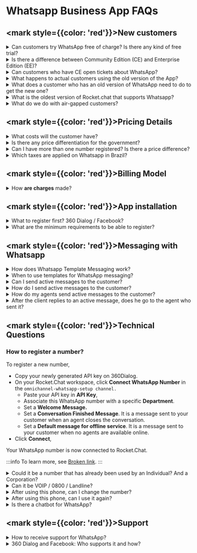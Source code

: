 # Whatsapp Business App FAQs

## <mark style={{color: 'red'}}>**New customers**</mark>

<details>

<summary>Can customers try WhatsApp free of charge? Is there any kind of free trial?</summary>

Not at the moment. We have provided a [Whatsapp Sandbox App](../../extend-rocket.chat-capabilities/rocket.chat-marketplace/rocket.chat-public-apps-guides/omnichannel-apps/whatsapp-sandbox/) to help you test Whatsapp integration.

</details>

<details>

<summary>Is there a difference between Community Edition (CE) and Enterprise Edition (EE)?</summary>

No, there is no differentiation on WhatsApp for CE x EE. All charges incurred for CE will be applied the same way (App fee, number fee, and variable costs). CE users will only be able to do so through our self-service method.\\

</details>

<details>

<summary>Can customers who have CE open tickets about WhatsApp?</summary>

Community workspaces that purchase the app will have access to support for all matters related to WhatsApp. The process should be done normally by opening up a ticket [at Zoho desk](https://desk.rocket.chat/portal/en/signin).

</details>

<details>

<summary>What happens to actual customers using the old version of the App?</summary>

We have a few customers using the old versions. The payment of $59 will be the same for these customers until the end of the contract. After that, the current policy applies, and for 1 number the new price will be $78. This price already includes taxes.

</details>

<details>

<summary>What does a customer who has an old version of WhatsApp need to do to get the new one?</summary>

Existing customers should uninstall the existing Whatsapp app and install the updated one. Before that, please copy the API KEY and paste it onto the app after installing it.

</details>

<details>

<summary>What is the oldest version of Rocket.chat that supports Whatsapp?</summary>

`3.14.0`

</details>

<details>

<summary>What do we do with air-gapped customers?</summary>

We won’t be able to serve air-gapped customers because the necessity to connect with the 360Dialog proxy is needed to have access to the WhatsApp Business API.

</details>

## <mark style={{color: 'red'}}>**Pricing Details**</mark>

<details>

<summary>What costs will the customer have?</summary>

There will be three types of costs.&#x20;

* App fee ($39/mo)
* 360dialog's monthly fee ($39/mobile number/mo) + Facebook costs per template message used (variable depending on volume). Rocket.Chat does not charge any markup on variable costs. This price already includes taxes.

<img src="https://lh6.googleusercontent.com/lkoBbHYszMzb__VE_NgGjQ6iqGG7ZJclm5h8_pmAp6CGBAnjAEdbYRQFLSRxS81wb7lDOZB3xjew-bc3aZMsvGN4sEb8Kh09TtITauPm9YX809Z6ae2c82gM1hjvsV1lZ_Dp1KEH" alt="" data-size="original" />

**Understanding 360dialog's fixed monthly fee**

\
Our pricing is based on the monthly license fee per hosted number. Incoming & outgoing WhatsApp Session Messages are always free and unlimited - we never charge extra costs per session message. The license fee can vary according to the available bandwidth since we have higher tier options for customers that exchange more than ten messages per second and to partner deal size. Please contact our support team if your account needs to process more than ten messages per second. We never charge extra costs per Outgoing Template Message, the WhatsApp fees are only passed through.

**Facebook Current Pricing (until January 31st, 2022) and New Facebook Pricing (starting February 1st, 2022): Conversation-based Pricing** [**can be found here**](https://docs.360dialog.com/useful/how-much-does-it-cost-to-have-a-whatsapp-business-api-account-with-360dialog)**.**

_Facebook Current Pricing (until January 31st, 2022)_

Template messages (business-initiated) sent through your WhatsApp Business Account are charged according to a tiered pricing model. If your customer initiates messaging with you, WhatsApp will not charge you for any messages (including Templated Messages) that you send to that customer for up to 24 hours following the last message that that customer sends to you ("Customer Care Window"). Any additional message you send that customer beyond the Customer Care Window must be a Templated Message.

**Facebook Pricing**

_The prices listed below are effective until February 1, 2022. After that, conversation-based pricing rates apply._

**Pricing Rules**

* “Message template” has the meaning detailed in our Documentation. “Templated message” means a message sent using a message template in compliance with Facebook’s terms and policies.
* All prices are outlined in the List Price Schedule below and will apply to Templated Messages sent on or after the effective date indicated in the List Price Schedule.
* Facebook will determine the price of each delivered Templated Message based on the country code of the message recipient and the volume of Templated Messages delivered in a calendar month to a given country or region. Templated Message volume will not be aggregated across countries or regions or different Whatsapp Business API’s.
* The price charged for each delivered Templated Message will be the price effective at the time you send the Templated Message.
* Charges are applicable for each Templated Message delivered within 30 days of being sent. Charges will not be applicable for Templated Messages that were delivered more than 30 days after it was sent. We determine that a message has been delivered when WhatsApp servers process a delivery receipt for the sent message.
* If your customer initiates messaging with you, we will not charge you for any messages (including Templated Messages) that you send to that customer for up to 24 hours following the last message that that customer sends to you ("Customer Care Window"). Any additional message you send to that customer beyond the Customer Care Window must be a Templated Message, for which we will charge you as outlined in our rate card.
* Facebook will have the right to update this rate card every month, and changes will take effect the first day of the calendar month following such changes.
* The WhatsApp Business Solution may not be used to send messages to or from the following countries and regions: Crimea, Cuba, Iran, North Korea, and Syria.

**Cost per Message in USD**

New Facebook Pricing (starting February 1st, 2022): Conversation-based Pricing The main change going into effect on February 1st is that now instead of only paying for used template messages. Facebook will start charging for every conversation. Also, you can send as many messages as you want in a 24-hour session, even if the customer doesn't respond.

**How It Works**

In conversation-based Pricing, WhatsApp Business API conversations fall into two categories that are priced differently:

* User-initiated, like customer care and general support inquiries
* Business-initiated, like post-purchase notifications

All conversations are measured in 24-hour increments, or "sessions," that start whenever a business delivers the first message. The first message can be initiated by the business (business-initiated) or a business reply within 24 hours of a user message (user-initiated). A user is defined as the person or entity with whom the business is messaging.

Charges for conversations are based on the user’s phone number. Rates for business-initiated conversations and user-initiated conversations vary by market (country or region).

**Free Tier Conversations**

The first 1,000 conversations each month will be free, so your business can build experiences your customers will love before paying. Each WABA gets 1,000 free tier conversations. Free-tier conversations can be business-initiated or user-initiated.

**Free Entry Points Conversations**

Conversations will not be charged when users message businesses using call-to-action buttons on Ads that click to WhatsApp or a Facebook Page CTA. Free entry-point conversations can only be user-initiated. Only the first conversation that starts from the entry point is free of charge. Subsequent conversations with the user are charged.

Standard pricing will apply for Ads that Click on WhatsApp. The conversation that initiates from the ad is free, but not the ad itself.

See the Meta guide for [Conversation-Based Pricing](https://developers.facebook.com/docs/whatsapp/pricing) for more details on pricing.

</details>

<details>

<summary>Is there any price differentiation for the government?</summary>

Government Agencies must get approval from Facebook before creating any WhatsApp Business accounts. This process can take up to 60 days and will generate extra costs. To start the Government WABA Application process, please send the information requested in this [**form**](https://marketplace.360dialog.com/government-access-request-form). Then, a team member will contact you with the next steps. Anybody involved (partner, business, or government agency) can complete the form. If needed, extra information will be requested by the team member responsible for the process.

</details>

<details>

<summary>Can I have more than one number registered? Is there a price difference?</summary>

Yes, you can have more than one number but there isn’t a difference based on the number of numbers bought.

</details>

<details>

<summary>Which taxes are applied on Whatsapp in Brazil?</summary>

The 78$ price already includes taxes<mark style={{color: 'red'}}>**.**</mark>

</details>

## <mark style={{color: 'red'}}>Billing Model</mark>

<details>

<summary>How <strong>are charges</strong> made?</summary>

Trying to provide a better experience to our customers, Rocket.Chat will be responsible for sending a single invoice with any other charges due Rocket.Chat.

</details>

## <mark style={{color: 'red'}}>**App installation**</mark>

<details>

<summary>What to register first? 360 Dialog / Facebook?</summary>

The process starts at Rocket.Chat, after installing the App, the user is guided through all the steps. The 360D account is created, the phone number is sent, and the number will be set up and ready for production in less than 10 minutes. It is also essential for the customer to have a Facebook Business Manager account in the company's name. Check the signup documentation for details on this link.

</details>

<details>

<summary>What are the minimum requirements to be able to register?</summary>

A Facebook Business Manager account and a valid phone number can receive calls or SMS.

</details>

## <mark style={{color: 'red'}}>**Messaging with Whatsapp**</mark>

<details>

<summary>How does Whatsapp Template Messaging work?</summary>

Template messages must be submitted to Facebook for review before they are available for use. It is Facebook that reviews each template and checks that each message complies with their WhatsApp API guidelines

</details>

<details>

<summary>When to use templates for WhatsApp messaging?</summary>

If a customer initiates messaging with you, Facebook will not charge you for any WhatsApp messages (including Templated Messages) that you send to that customer for up to 24 hours following the last message that the customer sends to you ("Customer Care Window"). Any message you send your customers beyond the Customer Care Window must be a Template Message. WhatsApp does not charge for incoming messages from the customer side or outgoing messages from the company side as long as they are sent within the 24-hour time window. To use a message template, WhatsApp wants to approve each message template to avoid spam. Once WhatsApp has approved your template, you can use the message template to send notifications. Templates use placeholder values that can be replaced with dynamic content inside double curly braces when the message is sent. Think of template messages as a conversation starter in a two-way conversation**.**

**Cost of WhatsApp Template Messages**

Template messages are subject to a WhatsApp country-specific price list and will be charged 1:1 to the customer without surcharge.&#x20;

Visit the [WhatsApp Template Messaging guide](https://docs.360dialog.com/docs/whatsapp-api/whatsapp-api/template-messaging) for more examples and approval tips.

</details>

<details>

<summary>Can I send active messages to the customer?</summary>

Yes, but be aware of the details. If a customer initiates messaging with you, Facebook will not charge you for any WhatsApp messages (including Templated Messages) that you send to that customer for up to 24 hours following the last message that the customer sends to you ("Customer Care Window"). Any message you send your customers beyond the Customer Care Window must be a Template Message. WhatsApp does not charge for incoming messages from the customer side or outgoing messages from the company side as long as they are sent within the 24-hour time window. Visit the [WhatsApp Template Messaging guide](https://docs.360dialog.com/docs/whatsapp-api/whatsapp-api/template-messaging) for more information

</details>

<details>

<summary>How do I send active messages to the customer?</summary>

You should do that through [template messages](whatsapp-business-app-faqs.md#when-to-use-templates-for-whatsapp-messaging).

</details>

<details>

<summary>How do my agents send active messages to the customer?</summary>

You should do that through [template messages](whatsapp-business-app-faqs.md#how-does-whatsapp-template-messaging-work).

</details>

<details>

<summary>After the client replies to an active message, does he go to the agent who sent it?</summary>

It depends on your current Omnichannel setup, as it can be redirected to a specific department or if it's public. The message will go to the agent who sent it as long as the agent is active. If not, it will be redirected to an active agent. See [Whatsapp Endpoints](https://developer.rocket.chat/reference/api/rest-api/endpoints/apps-endpoints/whatsapp-endpoints) for more information[.](whatsapp-business-app-faqs.md#new-customers)

</details>

## <mark style={{color: 'red'}}>**Technical Questions**</mark>

### **How to register a number?**

To register a new number,

* Copy your newly generated API key on 360Dialog.
* On your Rocket.Chat workspace, click **Connect WhatsApp Number** in the `omnichannel-whatsapp-setup channel.`
  * Paste your API key in **API Key**,
  * Associate this WhatsApp number with a specific **Department**.
  * Set a **Welcome Message.**
  * Set a **Conversation Finished Message**. It is a message sent to your customer when an agent closes the conversation.
  * Set a **Default message for offline service**. It is a message sent to your customer when no agents are available online.
* Click **Connect**,

Your WhatsApp number is now connected to Rocket.Chat.

:::info
&#x20;To learn more, see  [Broken link](broken-reference "mention").
:::

<details>

<summary>Could it be a number that has already been used by an Individual? And a Corporation?</summary>

Yes, but the number submitted must be a new number that was never used as an API. If the customer wants to port their number from another broker, 360D provides this service, but it only works through the standard submission form available via the setup channel. It is important to remember that once a number is used as an API, it cannot be used again.

</details>

<details>

<summary>Can it be VOIP / 0800 / Landline?</summary>

Yes, all of them. You can choose whether to receive the code by call or SMS. So, in the case of a landline, you can choose the call. In general, those 0800 lines have an audible response unit (ARU) to distribute the service to the best sector. We also suggest disabling it when you receive the call or configuring it so that the call reaches a functional line.

</details>

<details>

<summary>After using this phone, can I change the number?</summary>

You can't exactly change the number. You can register a new number and then delete the old one.

</details>

<details>

<summary>After using this phone, can I use it again?</summary>

A number can only be registered once in the API. If you need, you can migrate to another vendor. But if the number is excluded, it becomes infeasible.

</details>

<details>

<summary>Is there a chatbot for WhatsApp?</summary>

One of Rocket. Chat's strength is its integration flexibility capabilities. It means a variety of chatbot solutions can now be natively integrated into Rocket. Chat's Omnichannel and offer automated service on the WhatsApp for Business channel. Bring the power of chatbot automation to Rocket.Chat and provide personalized customer experiences in the world's most popular instant messaging app.

</details>

## <mark style={{color: 'red'}}>**Support**</mark>

<details>

<summary>How to receive support for WhatsApp?</summary>

All issues regarding WhatsApp should be dealt with directly with Rocket.Chat. Our support team will be responsible for any contact with 360Dialog or Facebook if needed.

</details>

<details>

<summary>360 Dialog and Facebook: Who supports it and how?</summary>

The customer will have an account with 360dialog, but Rocket.Chat provides the service and billing, so the first point of contact should always be us, following the guidelines mentioned above.

</details>
